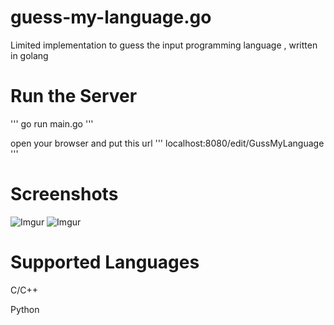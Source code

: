 # guess-my-language.go
Limited implementation to guess the input programming language , written in golang

# Run the Server 
''' go run main.go '''

open your browser and put this url
''' localhost:8080/edit/GussMyLanguage '''

# Screenshots
![Imgur](http://i.imgur.com/w3fFhjQ.png)
![Imgur](http://i.imgur.com/QQUYDnp.png)
# Supported Languages
  C/C++
  
  Python
